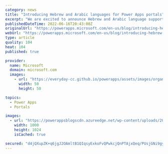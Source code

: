 ```yaml
---
category: news
title: "Introducing Hebrew and Arabic languages for Power Apps portals"
excerpt: "We are excited to announce Hebrew and Arabic language support for Power Apps portals"
publishedDateTime: 2022-06-16T20:43:00Z
originalUrl: "https://powerapps.microsoft.com/en-us/blog/introducing-hebrew-and-arabic-language-in-power-apps-portals/"
webUrl: "https://powerapps.microsoft.com/en-us/blog/introducing-hebrew-and-arabic-language-in-power-apps-portals/"
type: article
quality: 104
heat: 104
published: true

provider:
  name: Microsoft
  domain: microsoft.com
  images:
    - url: "https://everyday-cc.github.io/powerapps/assets/images/organizations/microsoft.com-50x50.jpg"
      width: 50
      height: 50

topics:
  - Power Apps
  - Portals

images:
  - url: "https://powerappsblogscdn.azureedge.net/wp-content/uploads/2022/04/Arabic-Localization-1000x1024.png"
    width: 1000
    height: 1024
    isCached: true

secured: "d4jQXupZK+q6jgJ2OAmltB1QIqsyExkoFvQPwkcjQnPTAjxQeq/PUsjGNi9gyW/cSKuZLdPSsfbRrIhU4HnQ9AgN/Q2yDyFaIE6bB+CU1QW+SZj7qkxSpaqGgVGKunoXZoPX1H+FWA9T0WiNtY0ZJpNnuSh4oEbJGJoOISxrL+iN07LEUf909Qry54xEpvbOoNVcFI10k8qrKCSEn6DhVNRViaseKqvsyAbSQ+GvwJs3rqb1ndv8G19fUJfzS8VTQILxIgDnUWh/g0+jraBaR0YdQj1CaWNblPBM6UT71fi0N/DmVxsxcF/fHE/TYX3/eI0tOWsRcVc3ImMsMm2TuULJ3KoyUMDDm0L56BGu1bI=;JAxyxcbiXKe2v4fJVAXKKg=="
---
```


